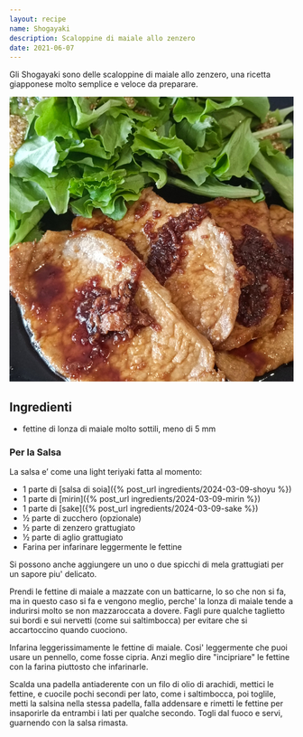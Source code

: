 ```yaml
---
layout: recipe
name: Shogayaki
description: Scaloppine di maiale allo zenzero
date: 2021-06-07
---
```


Gli Shogayaki sono delle scaloppine di maiale allo zenzero, una ricetta giapponese molto semplice e veloce da preparare.

![Shogayaki](/assets/images/shogayaki.jpg)

## Ingredienti

- fettine di lonza di maiale molto sottili, meno di 5 mm

### Per la Salsa

La salsa e’ come una light teriyaki fatta al momento:
- 1 parte di [salsa di soia]({% post_url ingredients/2024-03-09-shoyu %})
- 1 parte di [mirin]({% post_url ingredients/2024-03-09-mirin %})
- 1 parte di [sake]({% post_url ingredients/2024-03-09-sake %})
- ½ parte di zucchero (opzionale)
- ½ parte di zenzero grattugiato
- ½ parte di aglio grattugiato
- Farina per infarinare leggermente le fettine

Si possono anche aggiungere un uno o due spicchi di mela grattugiati per un sapore piu' delicato.

Prendi le fettine di maiale a mazzate con un batticarne, lo so che non si fa, ma in questo caso si fa e vengono meglio, perche' la lonza di maiale tende a indurirsi molto se non mazzaroccata a dovere. Fagli pure qualche taglietto sui bordi e sui nervetti (come sui saltimbocca) per evitare che si accartoccino quando cuociono.

Infarina leggerissimamente le fettine di maiale. Cosi' leggermente che puoi usare un pennello, come fosse cipria. Anzi meglio dire "incipriare" le fettine con la farina piuttosto che infarinarle.

Scalda una padella antiaderente con un filo di olio di arachidi, mettici le fettine, e cuocile pochi secondi per lato, come i saltimbocca, poi toglile, metti la salsina nella stessa padella, falla addensare e rimetti le fettine per insaporirle da entrambi i lati per qualche secondo. Togli dal fuoco e servi, guarnendo con la salsa rimasta.
